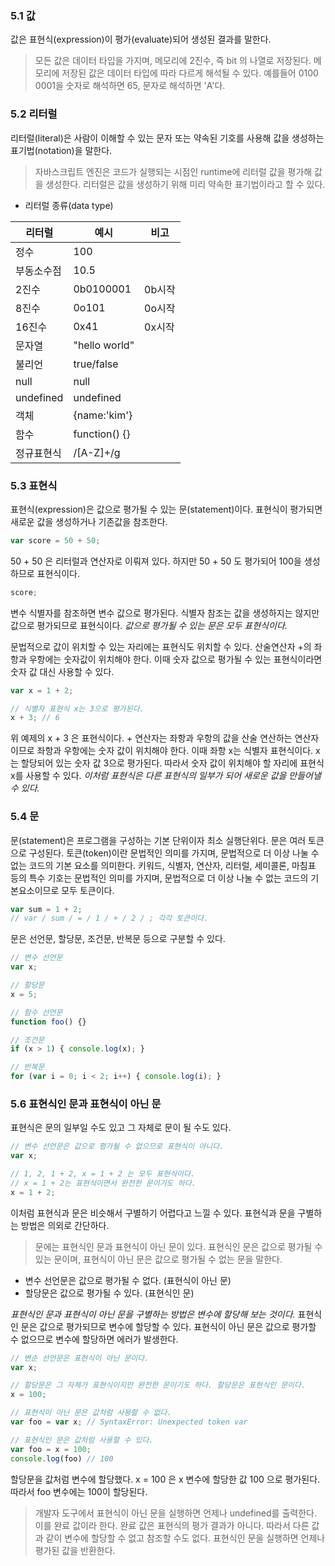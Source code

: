 ### 5.1 값
값은 표현식(expression)이 평가(evaluate)되어 생성된 결과를 말한다.

> 모든 값은 데이터 타입을 가지며, 메모리에 2진수, 즉 bit 의 나열로 저장된다. 메모리에 저장된 값은 데이터 타입에 따라 다르게 해석될 수 있다. 예를들어 0100 0001을 숫자로 해석하면 65, 문자로 해석하면 'A'다.

### 5.2 리터럴
리터럴(literal)은 사람이 이해할 수 있는 문자 또는 약속된 기호를 사용해 값을 생성하는 표기법(notation)을 말한다.

> 자바스크립트 엔진은 코드가 실행되는 시점인 runtime에 리터럴 값을 평가해 값을 생성한다. 리터럴은 값을 생성하기 위해 미리 약속한 표기법이라고 할 수 있다.

- 리터럴 종류(data type)

|리터럴|예시|비고|
|---|---|---|
|정수|100||
|부동소수점|10.5||
|2진수|0b0100001|0b시작|
|8진수|0o101|0o시작|
|16진수|0x41|0x시작|
|문자열|"hello world"|
|불리언|true/false|
|null|null|
|undefined|undefined|
|객체|{name:'kim'}|
|함수|function() {}|
|정규표현식|/[A-Z]+/g|


### 5.3 표현식

표현식(expression)은 값으로 평가될 수 있는 문(statement)이다. 표현식이 평가되면 새로운 값을 생성하거나 기존값을 참조한다.

``` javascript
var score = 50 + 50;
```

50 + 50 은 리터럴과 연산자로 이뤄져 있다. 하지만 50 + 50 도 평가되어 100을 생성하므로 표현식이다.

``` javascript
score;
```

변수 식별자를 참조하면 변수 값으로 평가된다. 식별자 참조는 값을 생성하지는 않지만 값으로 평가되므로 표현식이다. *값으로 평가될 수 있는 문은 모두 표현식이다.*

문법적으로 값이 위치할 수 있는 자리에는 표현식도 위치할 수 있다. 산술연산자 +의 좌항과 우항에는 숫자값이 위치해야 한다. 이때 숫자 값으로 평가될 수 있는 표현식이라면 숫자 값 대신 사용할 수 있다.

``` javascript
var x = 1 + 2;

// 식별자 표현식 x는 3으로 평가된다.
x + 3; // 6
```
위 예제의 x + 3 은 표현식이다. + 연산자는 좌항과 우항의 값을 산술 연산하는 연산자이므로 좌항과 우항에는 숫자 값이 위치해야 한다. 이때 좌항 x는 식별자 표현식이다. x는 할당되어 있는 숫자 값 3으로 평가된다. 따라서 숫자 값이 위치해야 할 자리에 표현식 x를 사용할 수 있다. *이처럼 표현식은 다른 표현식의 일부가 되어 새로운 값을 만들어낼 수 있다.*

### 5.4 문
문(statement)은 프로그램을 구성하는 기본 단위이자 최소 실행단위다. 문은 여러 토큰으로 구성된다. 토큰(token)이란 문법적인 의미를 가지며, 문법적으로 더 이상 나눌 수 없는 코드의 기본 요소를 의미한다. 키워드, 식별자, 연산자, 리터럴, 세미콜론, 마침표 등의 특수 기호는 문법적인 의미를 가지며, 문법적으로 더 이상 나눌 수 없는 코드의 기본요소이므로 모두 토큰이다.

``` javascript
var sum = 1 + 2;
// var / sum / = / 1 / + / 2 / ; 각각 토큰이다.
```
문은 선언문, 할당문, 조건문, 반복문 등으로 구분할 수 있다. 
``` javascript
// 변수 선언문
var x;

// 할당문
x = 5;

// 함수 선언문
function foo() {}

// 조건문
if (x > 1) { console.log(x); }

// 반복문
for (var i = 0; i < 2; i++) { console.log(i); }
```

### 5.6 표현식인 문과 표현식이 아닌 문
표현식은 문의 일부일 수도 있고 그 자체로 문이 될 수도 있다.

``` javascript
// 변수 선언문은 값으로 평가될 수 없으므로 표현식이 아니다.
var x;

// 1, 2, 1 + 2, x = 1 + 2 는 모두 표현식이다.
// x = 1 + 2는 표현식이면서 완전한 문이기도 하다.
x = 1 + 2;
```
이처럼 표현식과 문은 비슷해서 구별하기 어렵다고 느낄 수 있다. 표현식과 문을 구별하는 방법은 의외로 간단하다.

> 문에는 표현식인 문과 표현식이 아닌 문이 있다. 표현식인 문은 값으로 평가될 수 있는 문이며, 표현식이 아닌 문은 값으로 평가될 수 없는 문을 말한다.

- 변수 선언문은 값으로 평가될 수 없다. (표현식이 아닌 문)
- 할당문은 값으로 평가될 수 있다. (표현식인 문)

*표현식인 문과 표현식이 아닌 문을 구별하는 방법은 변수에 할당해 보는 것이다.* 표현식인 문은 값으로 평가되므로 변수에 할당할 수 있다. 표현식이 아닌 문은 값으로 평가할 수 없으므로 변수에 할당하면 에러가 발생한다.

``` javascript
// 변순 선언문은 표현식이 아닌 문이다.
var x;

// 할당문은 그 자체가 표현식이지만 완전한 문이기도 하다. 할당문은 표현식인 문이다.
x = 100;
```

``` javascript
// 표현식이 아닌 문은 값처럼 사용할 수 없다.
var foo = var x; // SyntaxError: Unexpected token var
```

``` javascript
// 표현식인 문은 값처럼 사용할 수 있다.
var foo = x = 100;
console.log(foo) // 100
```
할당문을 값처럼 변수에 할당했다. x = 100 은 x 변수에 할당한 값 100 으로 평가된다. 따라서 foo 변수에는 100이 할당된다.

> 개발자 도구에서 표현식이 아닌 문을 실행하면 언제나 undefined를 출력한다. 이를 완료 값이라 한다. 완료 값은 표현식의 평가 결과가 아니다. 따라서 다른 값과 같이 변수에 할당할 수 없고 참조할 수도 없다. 표현식인 문을 실행하면 언제나 평가된 값을 반환한다.